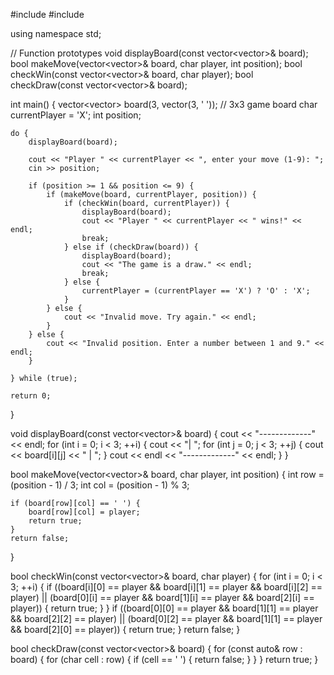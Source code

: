 #include <iostream>
#include <vector>

using namespace std;

// Function prototypes
void displayBoard(const vector<vector<char>>& board);
bool makeMove(vector<vector<char>>& board, char player, int position);
bool checkWin(const vector<vector<char>>& board, char player);
bool checkDraw(const vector<vector<char>>& board);

int main() {
    vector<vector<char>> board(3, vector<char>(3, ' ')); // 3x3 game board
    char currentPlayer = 'X';
    int position;

    do {
        displayBoard(board);

        cout << "Player " << currentPlayer << ", enter your move (1-9): ";
        cin >> position;

        if (position >= 1 && position <= 9) {
            if (makeMove(board, currentPlayer, position)) {
                if (checkWin(board, currentPlayer)) {
                    displayBoard(board);
                    cout << "Player " << currentPlayer << " wins!" << endl;
                    break;
                } else if (checkDraw(board)) {
                    displayBoard(board);
                    cout << "The game is a draw." << endl;
                    break;
                } else {
                    currentPlayer = (currentPlayer == 'X') ? 'O' : 'X';
                }
            } else {
                cout << "Invalid move. Try again." << endl;
            }
        } else {
            cout << "Invalid position. Enter a number between 1 and 9." << endl;
        }

    } while (true);

    return 0;
}

void displayBoard(const vector<vector<char>>& board) {
    cout << "-------------" << endl;
    for (int i = 0; i < 3; ++i) {
        cout << "| ";
        for (int j = 0; j < 3; ++j) {
            cout << board[i][j] << " | ";
        }
        cout << endl << "-------------" << endl;
    }
}

bool makeMove(vector<vector<char>>& board, char player, int position) {
    int row = (position - 1) / 3;
    int col = (position - 1) % 3;

    if (board[row][col] == ' ') {
        board[row][col] = player;
        return true;
    }
    return false;
}

bool checkWin(const vector<vector<char>>& board, char player) {
    for (int i = 0; i < 3; ++i) {
        if ((board[i][0] == player && board[i][1] == player && board[i][2] == player) ||
            (board[0][i] == player && board[1][i] == player && board[2][i] == player)) {
            return true;
        }
    }
    if ((board[0][0] == player && board[1][1] == player && board[2][2] == player) ||
        (board[0][2] == player && board[1][1] == player && board[2][0] == player)) {
        return true;
    }
    return false;
}

bool checkDraw(const vector<vector<char>>& board) {
    for (const auto& row : board) {
        for (char cell : row) {
            if (cell == ' ') {
                return false;
            }
        }
    }
    return true;
}
